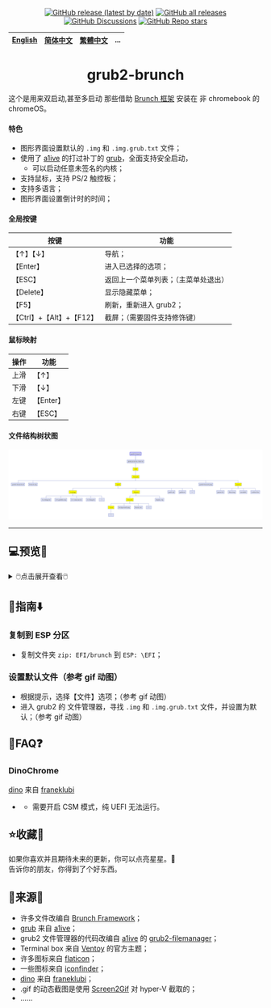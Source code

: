 <div align="center">

[![GitHub release (latest by date)](https://img.shields.io/github/v/release/M-L-P/grub2-brunch)](https://github.com/M-L-P/grub2-brunch/releases/latest)
[![GitHub all releases](https://img.shields.io/github/downloads/M-L-P/grub2-brunch/total)](https://github.com/M-L-P/grub2-brunch/releases)
[![GitHub Discussions](https://img.shields.io/github/discussions/M-L-P/grub2-brunch)](https://github.com/M-L-P/grub2-brunch/discussions)
[![GitHub Repo stars](https://img.shields.io/github/stars/M-L-P/grub2-brunch?style=social)](https://github.com/M-L-P/grub2-brunch/stargazers)

</div>

[English](README.md)|[简体中文](README-自述文件.md)|[繁體中文](README-繁體中文.md)|...
--|--|--|--

<h1 align="center">grub2-brunch</h1>

这个是用来双启动,甚至多启动 那些借助 [Brunch 框架](https://github.com/sebanc/brunch) 安装在 非 chromebook 的 chromeOS。
#### 特色
- 图形界面设置默认的 `.img` 和 `.img.grub.txt` 文件；
- 使用了 [a1ive](https://github.com/a1ive) 的打过补丁的 [grub](https://github.com/a1ive/grub)，全面支持安全启动，
  - 可以启动任意未签名的内核；
- 支持鼠标，支持 PS/2 触控板；
- 支持多语言；
- 图形界面设置倒计时的时间；

#### 全局按键

按键|功能
-|-
【↑】【↓】|导航；
【Enter】|进入已选择的选项；
【ESC】|返回上一个菜单列表；（主菜单处退出）
【Delete】|显示隐藏菜单；
【F5】|刷新，重新进入 grub2；
【Ctrl】+【Alt】+【F12】|截屏；（需要固件支持修饰键）

#### 鼠标映射

操作|功能
-|-
上滑|【↑】
下滑|【↓】
左键|【Enter】
右键|【ESC】

#### 文件结构树状图
<img src="https://raw.githubusercontent.com/M-L-P/.github/main/screenshots/grub2-brunch/grub2-brunch.png">

-----------------------------------------------------------------------------------------------------------------------------------
## 💻️预览👀

<details>
<summary>🖱️点击展开查看🖱️</summary>

### 1024x768
<img src="https://raw.githubusercontent.com/M-L-P/.github/main/screenshots/grub2-brunch/简体中文/简体中文.gif">

#### 1920x1080
<img src="https://raw.githubusercontent.com/M-L-P/.github/main/screenshots/grub2-brunch/简体中文/1080p-menu.png">
<img src="https://raw.githubusercontent.com/M-L-P/.github/main/screenshots/grub2-brunch/简体中文/1080p-settings.png">
</details>

## 🧭指南⬇️

### 复制到 ESP 分区
- 复制文件夹 `zip: EFI/brunch` 到 `ESP: \EFI`；
### 设置默认文件（参考 gif 动图）
- 根据提示，选择【文件】选项；（参考 gif 动图）
- 进入 grub2 的 文件管理器，寻找 `.img` 和 `.img.grub.txt` 文件，并设置为默认；（参考 gif 动图）

## 📝FAQ❓️
### DinoChrome
[dino](https://github.com/franeklubi/dino) 来自 [franeklubi](https://github.com/franeklubi)
- - 需要开启 CSM 模式，纯 UEFI 无法运行。

## ⭐收藏🌟
如果你喜欢并且期待未来的更新，你可以点亮星星。💫<br/>
告诉你的朋友，你得到了个好东西。

## 🎉来源🎊
- 许多文件改编自 [Brunch Framework](https://github.com/sebanc/brunch)；
- [grub](https://github.com/a1ive/grub) 来自 [a1ive](https://github.com/a1ive)；
- grub2 文件管理器的代码改编自 [a1ive](https://github.com/a1ive) 的 [grub2-filemanager](https://github.com/a1ive/grub2-filemanager)；
- Terminal box 来自 [Ventoy](https://github.com/ventoy/Ventoy) 的官方主题；
- 许多图标来自 [flaticon](https://www.flaticon.com/)；
- 一些图标来自 [iconfinder](https://www.iconfinder.com/)；
- [dino](https://github.com/franeklubi/dino) 来自 [franeklubi](https://github.com/franeklubi)；
- .gif 的动态截图是使用 [Screen2Gif](https://github.com/NickeManarin/ScreenToGif) 对 hyper-V 截取的；
- ……